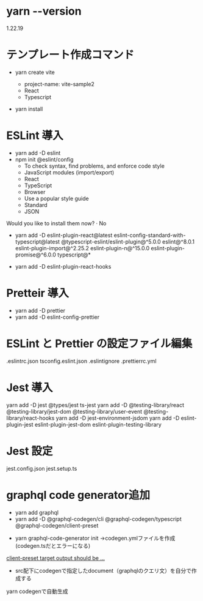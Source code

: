 # yarn --version

1.22.19

# テンプレート作成コマンド

- yarn create vite

  - project-name: vite-sample2
  - React
  - Typescript

- yarn install

# ESLint 導入

- yarn add -D eslint
- npm init @eslint/config
  - To check syntax, find problems, and enforce code style
  - JavaScript modules (import/export)
  - React
  - TypeScript
  - Browser
  - Use a popular style guide
  - Standard
  - JSON

Would you like to install them now? · No

- yarn add -D eslint-plugin-react@latest eslint-config-standard-with-typescript@latest @typescript-eslint/eslint-plugin@^5.0.0 eslint@^8.0.1 eslint-plugin-import@^2.25.2 eslint-plugin-n@^15.0.0 eslint-plugin-promise@^6.0.0 typescript@\*

- yarn add -D eslint-plugin-react-hooks

# Pretteir 導入

- yarn add -D prettier
- yarn add -D eslint-config-prettier

# ESLint と Prettier の設定ファイル編集

.eslintrc.json
tsconfig.eslint.json
.eslintignore
.prettierrc.yml

# Jest 導入

yarn add -D jest @types/jest ts-jest
yarn add -D @testing-library/react @testing-library/jest-dom @testing-library/user-event @testing-library/react-hooks
yarn add -D jest-environment-jsdom
yarn add -D eslint-plugin-jest eslint-plugin-jest-dom eslint-plugin-testing-library

# Jest 設定

jest.config.json
jest.setup.ts


# graphql code generator追加

- yarn add graphql
- yarn add -D @graphql-codegen/cli @graphql-codegen/typescript @graphql-codegen/client-preset

<!-- @graphql-codegen/typescript-resolvers @graphql-codegen/typescript-react-query @graphql-codegen/typescript-operations  -->

- yarn graphql-code-generator init
→codegen.ymlファイルを作成(codegen.tsだとエラーになる)

[client-preset target output should be ...](https://github.com/dotansimha/graphql-code-generator/discussions/8684)


- src配下にcodegenで指定したdocument（graphqlのクエリ文）を自分で作成する

yarn codegenで自動生成